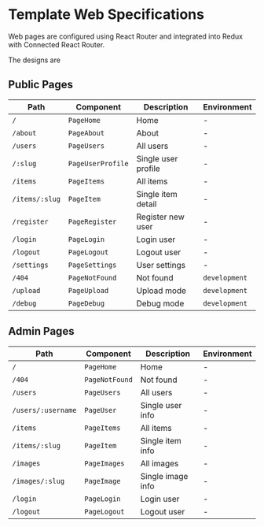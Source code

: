 # Template Web Specifications

Web pages are configured using React Router and integrated into Redux with Connected React Router.

The designs are

## Public Pages

| Path           | Component         | Description         | Environment   |
| -------------- | ----------------- | ------------------- | ------------- |
| `/`            | `PageHome`        | Home                | -             |
| `/about`       | `PageAbout`       | About               | -             |
| `/users`       | `PageUsers`       | All users           | -             |
| `/:slug`       | `PageUserProfile` | Single user profile | -             |
| `/items`       | `PageItems`       | All items           | -             |
| `/items/:slug` | `PageItem`        | Single item detail  | -             |
| `/register`    | `PageRegister`    | Register new user   | -             |
| `/login`       | `PageLogin`       | Login user          | -             |
| `/logout`      | `PageLogout`      | Logout user         | -             |
| `/settings`    | `PageSettings`    | User settings       | -             |
| `/404`         | `PageNotFound`    | Not found           | `development` |
| `/upload`      | `PageUpload`      | Upload mode         | `development` |
| `/debug`       | `PageDebug`       | Debug mode          | `development` |

## Admin Pages

| Path               | Component      | Description       | Environment |
| ------------------ | -------------- | ----------------- | ----------- |
| `/`                | `PageHome`     | Home              | -           |
| `/404`             | `PageNotFound` | Not found         | -           |
| `/users`           | `PageUsers`    | All users         | -           |
| `/users/:username` | `PageUser`     | Single user info  | -           |
| `/items`           | `PageItems`    | All items         | -           |
| `/items/:slug`     | `PageItem`     | Single item info  | -           |
| `/images`          | `PageImages`   | All images        | -           |
| `/images/:slug`    | `PageImage`    | Single image info | -           |
| `/login`           | `PageLogin`    | Login user        | -           |
| `/logout`          | `PageLogout`   | Logout user       | -           |
